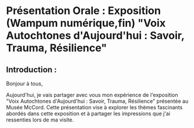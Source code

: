 # Présentation Orale : Exposition (Wampum numérique,fin) "Voix Autochtones d'Aujourd'hui : Savoir, Trauma, Résilience"











## Introduction : 

Bonjour à tous,

Aujourd'hui, je vais partager avec vous mon expérience de l'exposition "Voix Autochtones d'Aujourd'hui : Savoir, Trauma, Résilience" présentée au Musée McCord. Cette présentation vise à explorer les thèmes fascinants abordés dans cette exposition et à partager les impressions que j'ai ressenties lors de ma visite.


